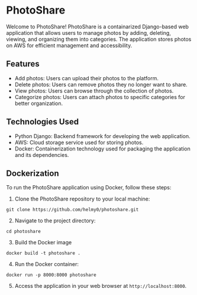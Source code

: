 # PhotoShare

Welcome to PhotoShare! PhotoShare is a containarized Django-based web application that allows users to manage photos by adding, deleting, viewing, and organizing them into categories. The application stores photos on AWS for efficient management and accessibility.

## Features

- Add photos: Users can upload their photos to the platform.
- Delete photos: Users can remove photos they no longer want to share.
- View photos: Users can browse through the collection of photos.
- Categorize photos: Users can attach photos to specific categories for better organization.

## Technologies Used

- Python Django: Backend framework for developing the web application.
- AWS: Cloud storage service used for storing photos.
- Docker: Containerization technology used for packaging the application and its dependencies.

## Dockerization

To run the PhotoShare application using Docker, follow these steps:

1. Clone the PhotoShare repository to your local machine:
```
git clone https://github.com/helmy0/photoshare.git
```

2. Navigate to the project directory:
```
cd photoshare
```

3. Build the Docker image

```
docker build -t photoshare .
```


4. Run the Docker container:
```
docker run -p 8000:8000 photoshare
```


5. Access the application in your web browser at `http://localhost:8000`.

